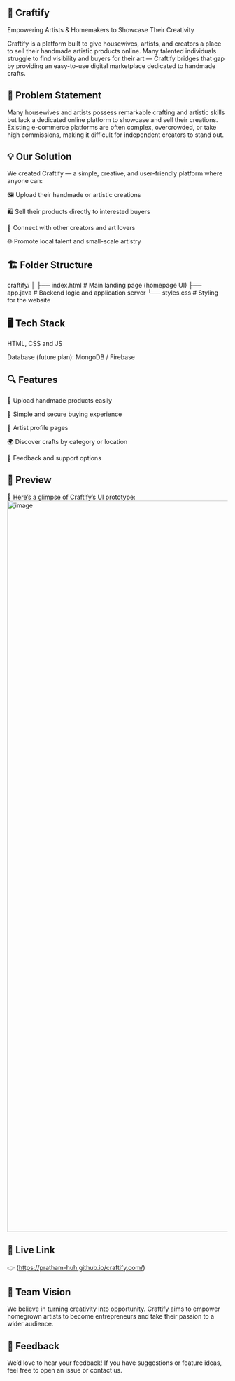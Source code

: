 ## 🧶 Craftify

Empowering Artists & Homemakers to Showcase Their Creativity

Craftify is a platform built to give housewives, artists, and creators a place to sell their handmade artistic products online.
Many talented individuals struggle to find visibility and buyers for their art — Craftify bridges that gap by providing an easy-to-use digital marketplace dedicated to handmade crafts.

## 🧩 Problem Statement

Many housewives and artists possess remarkable crafting and artistic skills but lack a dedicated online platform to showcase and sell their creations.
Existing e-commerce platforms are often complex, overcrowded, or take high commissions, making it difficult for independent creators to stand out.

## 💡 Our Solution

We created Craftify — a simple, creative, and user-friendly platform where anyone can:

🖼️ Upload their handmade or artistic creations

🛍️ Sell their products directly to interested buyers

💬 Connect with other creators and art lovers

🌐 Promote local talent and small-scale artistry

## 🏗️ Folder Structure
craftify/
│
├── index.html       # Main landing page (homepage UI)
├── app.java         # Backend logic and application server
└── styles.css       # Styling for the website

## 🖥️ Tech Stack

HTML, CSS and JS

Database (future plan): MongoDB / Firebase


## 🔍 Features

🎨 Upload handmade products easily

🛒 Simple and secure buying experience

🧵 Artist profile pages

🌍 Discover crafts by category or location

💬 Feedback and support options

## 🚀 Preview

🧩 Here’s a glimpse of Craftify’s UI prototype:
<img width="2649" height="1667" alt="image" src="https://github.com/user-attachments/assets/c4906aef-dfb8-4f05-b41b-123801033374" />





## 🔗 Live Link

👉 (https://pratham-huh.github.io/craftify.com/)

## 🧠 Team Vision

We believe in turning creativity into opportunity.
Craftify aims to empower homegrown artists to become entrepreneurs and take their passion to a wider audience.

## 💬 Feedback

We’d love to hear your feedback!
If you have suggestions or feature ideas, feel free to open an issue or contact us.

